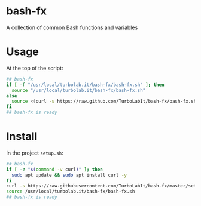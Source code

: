# bash-fx

A collection of common Bash functions and variables


# Usage

At the top of the script:

````bash
## bash-fx
if [ -f "/usr/local/turbolab.it/bash-fx/bash-fx.sh" ]; then
  source "/usr/local/turbolab.it/bash-fx/bash-fx.sh" 
else
  source <(curl -s https://raw.github.com/TurboLabIt/bash-fx/bash-fx.sh)
fi
## bash-fx is ready
````


# Install

In the project `setup.sh`:

````bash
## bash-fx
if [ -z "$(command -v curl)" ]; then
  sudo apt update && sudo apt install curl -y
fi
curl -s https://raw.githubusercontent.com/TurboLabIt/bash-fx/master/setup.sh?$(date +%s) | sudo bash
source /usr/local/turbolab.it/bash-fx/bash-fx.sh
## bash-fx is ready
````
